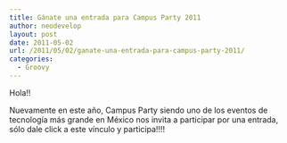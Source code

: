 ```yaml
---
title: Gánate una entrada para Campus Party 2011
author: neodevelop
layout: post
date: 2011-05-02
url: /2011/05/02/ganate-una-entrada-para-campus-party-2011/
categories:
  - Groovy
---
```

Hola!!

Nuevamente en este a&ntilde;o, Campus Party siendo uno de los eventos de tecnolog&iacute;a m&aacute;s grande en M&eacute;xico nos invita a participar por una entrada, s&oacute;lo dale click a este v&iacute;nculo y participa!!!!

&nbsp;

<p align='center'>
  <a href='http://ads.campus-party.org/www/delivery/ck.php?n=acddbbca&cb=INSERT_RANDOM_NUMBER_HERE' target='_blank'><img src='http://ads.campus-party.org/www/delivery/avw.php?zoneid=78&cb=INSERT_RANDOM_NUMBER_HERE&n=acddbbca' border='0' alt='' /></a>
</p>
